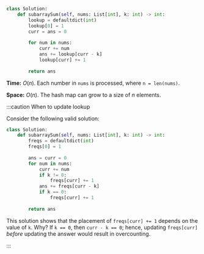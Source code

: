 ```python
class Solution:
    def subarraySum(self, nums: List[int], k: int) -> int:
        lookup = defaultdict(int)
        lookup[0] = 1
        curr = ans = 0
        
        for num in nums:
            curr += num
            ans += lookup[curr - k]
            lookup[curr] += 1
            
        return ans
```

**Time:** $O(n)$. Each number in `nums` is processed, where `n = len(nums)`.

**Space:** $O(n)$. The hash map can grow to a size of $n$ elements.

:::caution When to update lookup

Consider the following valid solution:

```python
class Solution:
    def subarraySum(self, nums: List[int], k: int) -> int:
        freqs = defaultdict(int)
        freqs[0] = 1
        
        ans = curr = 0
        for num in nums:
            curr += num
            if k != 0:
                freqs[curr] += 1
            ans += freqs[curr - k]
            if k == 0:
                freqs[curr] += 1
            
        return ans
```

This solution shows that the placement of `freqs[curr] += 1` depends on the value of `k`. Why? If `k == 0`, then `curr - k == 0`; hence, updating `freqs[curr]` *before* updating the answer would result in overcounting.

:::